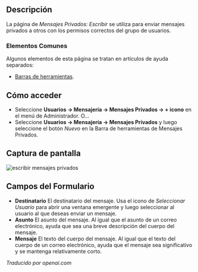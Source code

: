 <!-- Filename: Help4.x:Private_Messages:_Write  / Display title: Messages Privés : Écrire -->

## Descripción

La página de *Mensajes Privados: Escribir* se utiliza para enviar mensajes privados a otros 
con los permisos correctos del grupo de usuarios.

### Elementos Comunes

Algunos elementos de esta página se tratan en artículos de ayuda separados:

* [Barras de herramientas](jdocmanual?article=help/common-elements/toolbars).

## Cómo acceder

- Seleccione **Usuarios → Mensajería → Mensajes Privados → + icono** en
  el menú de Administrador. O...
- Seleccione **Usuarios → Mensajería → Mensajes Privados** y luego seleccione el
  botón *Nuevo* en la Barra de herramientas de Mensajes Privados.

## Captura de pantalla

![escribir mensajes privados](../../../es/images/private-messages/private-messages-write.png)

## Campos del Formulario

- **Destinatario** El destinatario del mensaje. Usa el icono de *Seleccionar Usuario* para 
  abrir una ventana emergente y luego seleccionar al usuario al que deseas enviar un mensaje.
- **Asunto** El asunto del mensaje. Al igual que el asunto de un correo electrónico, ayuda que sea una breve descripción del cuerpo del mensaje.
- **Mensaje** El texto del cuerpo del mensaje. Al igual que el texto del cuerpo de un correo electrónico, ayuda que el mensaje sea significativo y se mantenga relativamente corto.

*Traducido por openai.com*

